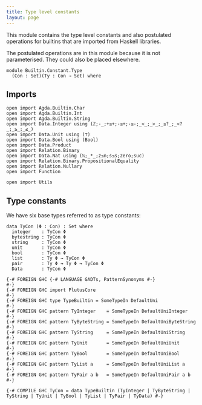 ```yaml
---
title: Type level constants
layout: page
---
```


This module contains the type level constants and also postulated
operations for builtins that are imported from Haskell libraries.

The postulated operations are in this module because it is not
parameterised. They could also be placed elsewhere.

```
module Builtin.Constant.Type
  (Con : Set)(Ty : Con → Set) where
```

## Imports

```
open import Agda.Builtin.Char
open import Agda.Builtin.Int
open import Agda.Builtin.String
open import Data.Integer using (ℤ;-_;+≤+;-≤+;-≤-;_<_;_>_;_≤?_;_<?_;_≥_;_≤_)
open import Data.Unit using (⊤)
open import Data.Bool using (Bool)
open import Data.Product
open import Relation.Binary
open import Data.Nat using (ℕ;_*_;z≤n;s≤s;zero;suc)
open import Relation.Binary.PropositionalEquality
open import Relation.Nullary
open import Function

open import Utils
```

## Type constants

We have six base types referred to as type constants:

```
data TyCon (Φ : Con) : Set where
  integer    : TyCon Φ
  bytestring : TyCon Φ
  string     : TyCon Φ
  unit       : TyCon Φ
  bool       : TyCon Φ
  list       : Ty Φ → TyCon Φ
  pair       : Ty Φ → Ty Φ → TyCon Φ
  Data       : TyCon Φ

{-# FOREIGN GHC {-# LANGUAGE GADTs, PatternSynonyms #-}                #-}
{-# FOREIGN GHC import PlutusCore                                      #-}
{-# FOREIGN GHC type TypeBuiltin = SomeTypeIn DefaultUni               #-}
{-# FOREIGN GHC pattern TyInteger    = SomeTypeIn DefaultUniInteger    #-}
{-# FOREIGN GHC pattern TyByteString = SomeTypeIn DefaultUniByteString #-}
{-# FOREIGN GHC pattern TyString     = SomeTypeIn DefaultUniString     #-}
{-# FOREIGN GHC pattern TyUnit       = SomeTypeIn DefaultUniUnit       #-}
{-# FOREIGN GHC pattern TyBool       = SomeTypeIn DefaultUniBool       #-}
{-# FOREIGN GHC pattern TyList a     = SomeTypeIn DefaultUniList a     #-}
{-# FOREIGN GHC pattern TyPair a b   = SomeTypeIn DefaultUniPair a b   #-}

{-# COMPILE GHC TyCon = data TypeBuiltin (TyInteger | TyByteString | TyString | TyUnit | TyBool | TyList | TyPair | TyData) #-}
```
